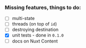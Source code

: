 ### Missing features, things to do:

- [ ] multi-state
- [ ] threads (on top of `id`)
- [ ] destroying destination
- [x] unit tests - done in `0.1.0`
- [ ] docs on Nuxt Content
